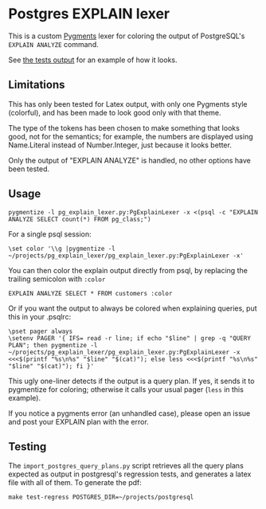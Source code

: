 # Postgres EXPLAIN lexer

This is a custom [Pygments](http://pygments.org/) lexer for coloring the output
of PostgreSQL's `EXPLAIN ANALYZE` command.

See [the tests output](test/test.pdf) for an example of how it looks.

## Limitations

This has only been tested for Latex output, with only one Pygments style
(colorful), and has been made to look good only with that theme.

The type of the tokens has been chosen to make something that looks good, not
for the semantics; for example, the numbers are displayed using Name.Literal
instead of Number.Integer, just because it looks better.

Only the output of "EXPLAIN ANALYZE" is handled, no other options have been
tested.

## Usage

```
pygmentize -l pg_explain_lexer.py:PgExplainLexer -x <(psql -c "EXPLAIN ANALYZE SELECT count(*) FROM pg_class;")
```

For a single psql session:
```
\set color '\\g |pygmentize -l ~/projects/pg_explain_lexer/pg_explain_lexer.py:PgExplainLexer -x'
```

You can then color the explain output directly from psql, by replacing the
trailing semicolon with `:color`
```
EXPLAIN ANALYZE SELECT * FROM customers :color
```

Or if you want the output to always be colored when explaining queries, put this
in your .psqlrc:

```
\pset pager always
\setenv PAGER '{ IFS= read -r line; if echo "$line" | grep -q "QUERY PLAN"; then pygmentize -l ~/projects/pg_explain_lexer/pg_explain_lexer.py:PgExplainLexer -x <<<$(printf "%s\n%s" "$line" "$(cat)"); else less <<<$(printf "%s\n%s" "$line" "$(cat)"); fi }'
```

This ugly one-liner detects if the output is a query plan. If yes, it sends it
to pygmentize for coloring; otherwise it calls your usual pager (`less` in this
example).

If you notice a pygments error (an unhandled case), please open an issue and
post your EXPLAIN plan with the error.

## Testing

The `import_postgres_query_plans.py` script retrieves all the query plans
expected as output in postgresql's regression tests, and generates a latex file
with all of them.
To generate the pdf:
```
make test-regress POSTGRES_DIR=~/projects/postgresql
```
